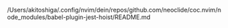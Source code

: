 /Users/akitoshiga/.config/nvim/dein/repos/github.com/neoclide/coc.nvim/node_modules/babel-plugin-jest-hoist/README.md